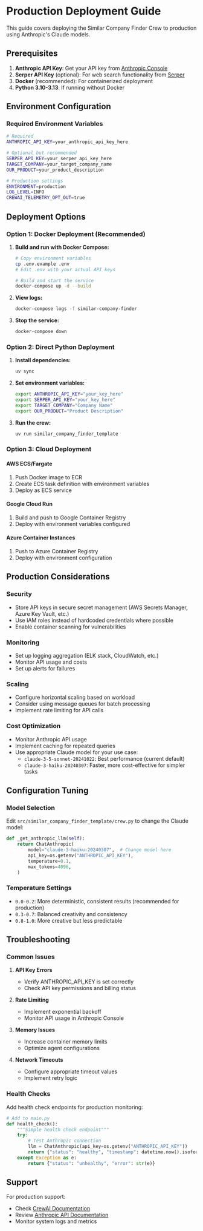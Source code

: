 # Production Deployment Guide

This guide covers deploying the Similar Company Finder Crew to production using Anthropic's Claude models.

## Prerequisites

1. **Anthropic API Key**: Get your API key from [Anthropic Console](https://console.anthropic.com/)
2. **Serper API Key** (optional): For web search functionality from [Serper](https://serper.dev/)
3. **Docker** (recommended): For containerized deployment
4. **Python 3.10-3.13**: If running without Docker

## Environment Configuration

### Required Environment Variables

```bash
# Required
ANTHROPIC_API_KEY=your_anthropic_api_key_here

# Optional but recommended
SERPER_API_KEY=your_serper_api_key_here
TARGET_COMPANY=your_target_company_name
OUR_PRODUCT=your_product_description

# Production settings
ENVIRONMENT=production
LOG_LEVEL=INFO
CREWAI_TELEMETRY_OPT_OUT=true
```

## Deployment Options

### Option 1: Docker Deployment (Recommended)

1. **Build and run with Docker Compose:**
   ```bash
   # Copy environment variables
   cp .env.example .env
   # Edit .env with your actual API keys
   
   # Build and start the service
   docker-compose up -d --build
   ```

2. **View logs:**
   ```bash
   docker-compose logs -f similar-company-finder
   ```

3. **Stop the service:**
   ```bash
   docker-compose down
   ```

### Option 2: Direct Python Deployment

1. **Install dependencies:**
   ```bash
   uv sync
   ```

2. **Set environment variables:**
   ```bash
   export ANTHROPIC_API_KEY="your_key_here"
   export SERPER_API_KEY="your_key_here"
   export TARGET_COMPANY="Company Name"
   export OUR_PRODUCT="Product Description"
   ```

3. **Run the crew:**
   ```bash
   uv run similar_company_finder_template
   ```

### Option 3: Cloud Deployment

#### AWS ECS/Fargate
1. Push Docker image to ECR
2. Create ECS task definition with environment variables
3. Deploy as ECS service

#### Google Cloud Run
1. Build and push to Google Container Registry
2. Deploy with environment variables configured

#### Azure Container Instances
1. Push to Azure Container Registry
2. Deploy with environment configuration

## Production Considerations

### Security
- Store API keys in secure secret management (AWS Secrets Manager, Azure Key Vault, etc.)
- Use IAM roles instead of hardcoded credentials where possible
- Enable container scanning for vulnerabilities

### Monitoring
- Set up logging aggregation (ELK stack, CloudWatch, etc.)
- Monitor API usage and costs
- Set up alerts for failures

### Scaling
- Configure horizontal scaling based on workload
- Consider using message queues for batch processing
- Implement rate limiting for API calls

### Cost Optimization
- Monitor Anthropic API usage
- Implement caching for repeated queries
- Use appropriate Claude model for your use case:
  - `claude-3-5-sonnet-20241022`: Best performance (current default)
  - `claude-3-haiku-20240307`: Faster, more cost-effective for simpler tasks

## Configuration Tuning

### Model Selection
Edit `src/similar_company_finder_template/crew.py` to change the Claude model:

```python
def _get_anthropic_llm(self):
    return ChatAnthropic(
        model="claude-3-haiku-20240307",  # Change model here
        api_key=os.getenv("ANTHROPIC_API_KEY"),
        temperature=0.1,
        max_tokens=4096,
    )
```

### Temperature Settings
- `0.0-0.2`: More deterministic, consistent results (recommended for production)
- `0.3-0.7`: Balanced creativity and consistency
- `0.8-1.0`: More creative but less predictable

## Troubleshooting

### Common Issues

1. **API Key Errors**
   - Verify ANTHROPIC_API_KEY is set correctly
   - Check API key permissions and billing status

2. **Rate Limiting**
   - Implement exponential backoff
   - Monitor API usage in Anthropic Console

3. **Memory Issues**
   - Increase container memory limits
   - Optimize agent configurations

4. **Network Timeouts**
   - Configure appropriate timeout values
   - Implement retry logic

### Health Checks

Add health check endpoints for production monitoring:

```python
# Add to main.py
def health_check():
    """Simple health check endpoint"""
    try:
        # Test Anthropic connection
        llm = ChatAnthropic(api_key=os.getenv("ANTHROPIC_API_KEY"))
        return {"status": "healthy", "timestamp": datetime.now().isoformat()}
    except Exception as e:
        return {"status": "unhealthy", "error": str(e)}
```

## Support

For production support:
- Check [CrewAI Documentation](https://docs.crewai.com)
- Review [Anthropic API Documentation](https://docs.anthropic.com)
- Monitor system logs and metrics
